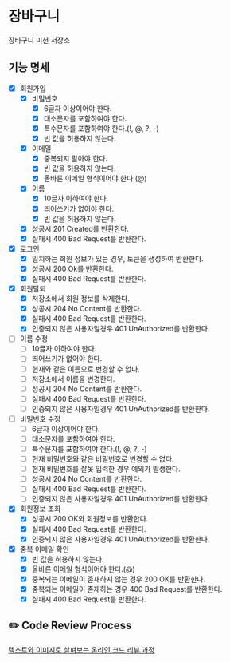 # 장바구니
장바구니 미션 저장소

## 기능 명세
- [x] 회원가입
  - [x] 비밀번호
    - [x] 6글자 이상이어야 한다.
    - [x] 대소문자를 포함하여야 한다.
    - [x] 특수문자를 포함하여야 한다.(!, @, ?, -)
    - [x] 빈 값을 허용하지 않는다.
  - [x] 이메일
    - [x] 중복되지 말아야 한다.
    - [x] 빈 값을 허용하지 않는다.
    - [x] 올바른 이메일 형식이어야 한다.(@)
  - [x] 이름
    - [x] 10글자 이하여야 한다.
    - [x] 띄어쓰기가 없어야 한다.
    - [x] 빈 값을 허용하지 않는다.
  - [x] 성공시 201 Created를 반환한다.
  - [x] 실패시 400 Bad Request를 반환한다.
- [x] 로그인
  - [x] 일치하는 회원 정보가 있는 경우, 토큰을 생성하여 반환한다.
  - [x] 성공시 200 Ok를 반환한다.
  - [x] 실패시 400 Bad Request를 반환한다.
- [x] 회원탈퇴
  - [x] 저장소에서 회원 정보를 삭제한다.
  - [x] 성공시 204 No Content를 반환한다.
  - [x] 실패시 400 Bad Request를 반환한다.
  - [x] 인증되지 않은 사용자일경우 401 UnAuthorized를 반환한다.
- [ ] 이름 수정
  - [ ] 10글자 이하여야 한다.
  - [ ] 띄어쓰기가 없어야 한다.
  - [ ] 현재와 같은 이름으로 변경할 수 없다.
  - [ ] 저장소에서 이름을 변경한다.
  - [ ] 성공시 204 No Content를 반환한다.
  - [ ] 실패시 400 Bad Request를 반환한다.
  - [ ] 인증되지 않은 사용자일경우 401 UnAuthorized를 반환한다.
- [ ] 비밀번호 수정
  - [ ] 6글자 이상이어야 한다.
  - [ ] 대소문자를 포함하여야 한다.
  - [ ] 특수문자를 포함하여야 한다.(!, @, ?, -)
  - [ ] 현재 비밀번호와 같은 비밀번호로 변경할 수 없다.
  - [ ] 현재 비밀번호를 잘못 입력한 경우 예외가 발생한다.
  - [ ] 성공시 204 No Content를 반환한다.
  - [ ] 실패시 400 Bad Request를 반환한다.
  - [ ] 인증되지 않은 사용자일경우 401 UnAuthorized를 반환한다.
- [x] 회원정보 조회
  - [x] 성공시 200 OK와 회원정보를 반환한다.
  - [x] 실패시 400 Bad Request를 반환한다.
  - [x] 인증되지 않은 사용자일경우 401 UnAuthorized를 반환한다.
- [x] 중복 이메일 확인
  - [x] 빈 값을 허용하지 않는다.
  - [x] 올바른 이메일 형식이어야 한다.(@)
  - [x] 중복되는 이메일이 존재하지 않는 경우 200 OK를 반환한다.
  - [x] 중복되는 이메일이 존재하는 경우 400 Bad Request를 반환한다.
  - [x] 실패시 400 Bad Request를 반환한다.

## ✏️ Code Review Process
[텍스트와 이미지로 살펴보는 온라인 코드 리뷰 과정](https://github.com/next-step/nextstep-docs/tree/master/codereview)
